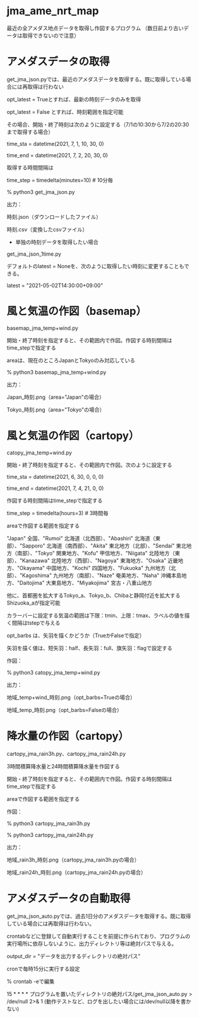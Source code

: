 # jma_ame_nrt_map

最近の全アメダス地点データを取得し作図するプログラム
（数日前より古いデータは取得できないので注意）

# アメダスデータの取得

get_jma_json.pyでは、最近のアメダスデータを取得する。既に取得している場合には再取得は行わない

opt_latest = Trueとすれば、最新の時刻データのみを取得

opt_latest = False とすれば、時刻範囲を指定可能

その場合、開始・終了時刻は次のように設定する（7/1の10:30から7/2の20:30まで取得する場合）

time_sta = datetime(2021, 7, 1, 10, 30, 0)

time_end = datetime(2021, 7, 2, 20, 30, 0)

取得する時間間隔は

time_step = timedelta(minutes=10) # 10分毎

% python3 get_jma_json.py 

出力：

時刻.json（ダウンロードしたファイル）

時刻.csv（変換したcsvファイル）


* 単独の時刻データを取得したい場合

get_jma_json_1time.py

デフォルトのlatest = Noneを、次のように取得したい時刻に変更することもできる。

latest = "2021-05-02T14:30:00+09:00"


# 風と気温の作図（basemap）

basemap_jma_temp+wind.py

開始・終了時刻を指定すると、その範囲内で作図。作図する時刻間隔はtime_stepで指定する

areaは、現在のところJapanとTokyoのみ対応している

% python3 basemap_jma_temp+wind.py

出力：

Japan_時刻.png（area="Japan"の場合）

Tokyo_時刻.png（area="Tokyo"の場合）


# 風と気温の作図（cartopy）

catopy_jma_temp+wind.py

開始・終了時刻を指定すると、その範囲内で作図。次のように設定する

time_sta = datetime(2021, 6, 30, 0, 0, 0)

time_end = datetime(2021, 7, 4, 21, 0, 0)

作図する時刻間隔はtime_stepで指定する

time_step = timedelta(hours=3) # 3時間毎


areaで作図する範囲を指定する

"Japan"  全国、"Rumoi" 北海道（北西部）、"Abashiri" 北海道（東部）、"Sapporo" 北海道（南西部）、"Akita" 東北地方（北部）、"Sendai" 東北地方（南部）、"Tokyo" 関東地方、"Kofu" 甲信地方、"Niigata" 北陸地方（東部）、"Kanazawa" 北陸地方（西部）、"Nagoya" 東海地方、"Osaka" 近畿地方、"Okayama" 中国地方、"Kochi" 四国地方、"Fukuoka" 九州地方（北部）、"Kagoshima" 九州地方（南部）、"Naze" 奄美地方、"Naha" 沖縄本島地方、"Daitojima"   大東島地方、"Miyakojima" 宮古・八重山地方

他に、首都圏を拡大するTokyo_a、Tokyo_b、Chibaと静岡付近を拡大するShizuoka_aが指定可能

カラーバーに設定する気温の範囲は下限：tmin、上限：tmax、ラベルの値を描く間隔はtstepで与える

opt_barbs は、矢羽を描くかどうか（TrueかFalseで指定）

矢羽を描く値は、短矢羽：half、長矢羽：full、旗矢羽：flagで設定する

作図：

% python3 catopy_jma_temp+wind.py

出力：

地域_temp+wind_時刻.png（opt_barbs=Trueの場合）

地域_temp_時刻.png（opt_barbs=Falseの場合）


# 降水量の作図（cartopy）

cartopy_jma_rain3h.py、cartopy_jma_rain24h.py

3時間積算降水量と24時間積算降水量を作図する

開始・終了時刻を指定すると、その範囲内で作図。作図する時刻間隔はtime_stepで指定する

areaで作図する範囲を指定する

作図：

% python3 cartopy_jma_rain3h.py

% python3 cartopy_jma_rain24h.py

出力：

地域_rain3h_時刻.png（cartopy_jma_rain3h.pyの場合）

地域_rain24h_時刻.png（cartopy_jma_rain24h.pyの場合）


# アメダスデータの自動取得

get_jma_json_auto.pyでは、過去1日分のアメダスデータを取得する。既に取得している場合には再取得は行わない。

crontabなどに登録して自動実行することを前提に作られており、プログラムの実行場所に依存しないように、出力ディレクトリ等は絶対パスで与える。

output_dir = "データを出力するディレクトリの絶対パス"

cronで毎時15分に実行する設定

% crontab -eで編集

15  * * * *  プログラムを置いたディレクトリの絶対パス/get_jma_json_auto.py > /dev/null 2>& 1
(動作テストなど、ログを出したい場合には/dev/null以降を書かない)

